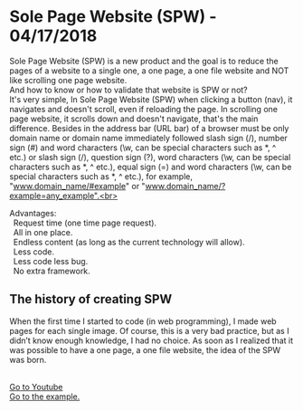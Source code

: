 <h1>Sole Page Website (SPW) - 04/17/2018</h1>

Sole Page Website (SPW) is a new product and the goal is to reduce the pages of a website to a single one, a one page, a one file website and NOT like scrolling one page website.<br>
And how to know or how to validate that website is SPW or not?<br>
It's very simple, In Sole Page Website (SPW) when clicking a button (nav), it navigates and doesn't scroll, even if reloading the page. In scrolling one page website, it scrolls down and doesn't navigate, that's the main difference. Besides in the address bar (URL bar) of a browser must be only domain name or domain name immediately followed slash sign (/), number sign (#) and word characters (\w, can be special characters such as *, ^ etc.) or slash sign (/), question sign (?), word characters (\w, can be special characters such as *, ^ etc.), equal sign (=) and word characters (\w, can be special characters such as *, ^ etc.), for example, "www.domain_name/#example" or "www.domain_name/?example=any_example".<br>

Advantages:<br>
&ensp;Request time (one time page request).<br>
&ensp;All in one place.<br>
&ensp;Endless content (as long as the current technology will allow).<br>
&ensp;Less code.<br>
&ensp;Less code less bug.<br>
&ensp;No extra framework.<br>
<h2>The history of creating SPW</h2>
When the first time I started to code (in web programming), I made web pages for each single image. Of course, this is a very bad practice, but as I didn’t know enough knowledge, I had no choice. As soon as I realized that it was possible to have a one page, a one file website, the idea of the SPW was born.<br>

<br><a href="https://youtu.be/bBuFUGsE5rY" target="_blank">Go to Youtube</a>
<br><a href="http://smartcodingsystem.com" target="_blank">Go to the example.</a>